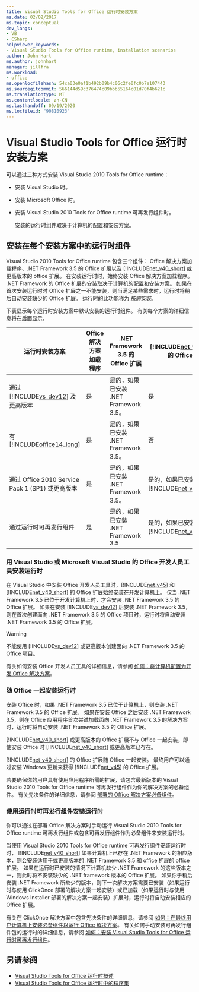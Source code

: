 ```yaml
---
title: Visual Studio Tools for Office 运行时安装方案
ms.date: 02/02/2017
ms.topic: conceptual
dev_langs:
- VB
- CSharp
helpviewer_keywords:
- Visual Studio Tools for Office runtime, installation scenarios
author: John-Hart
ms.author: johnhart
manager: jillfra
ms.workload:
- office
ms.openlocfilehash: 54ca03e0af1b492b09b4c06c2fe0fc0b7e107443
ms.sourcegitcommit: 566144d59c376474c09bbb55164c01d70f4b621c
ms.translationtype: MT
ms.contentlocale: zh-CN
ms.lasthandoff: 09/19/2020
ms.locfileid: "90810923"
---
```

# <a name="visual-studio-tools-for-office-runtime-installation-scenarios"></a>Visual Studio Tools for Office 运行时安装方案
  可以通过三种方式安装 Visual Studio 2010 Tools for Office runtime：

- 安装 Visual Studio 时。

- 安装 Microsoft Office 时。

- 安装 Visual Studio 2010 Tools for Office runtime 可再发行组件时。

  安装的运行时组件取决于计算机的配置和安装方案。

## <a name="runtime-components-that-are-installed-in-each-installation-scenario"></a>安装在每个安装方案中的运行时组件
 Visual Studio 2010 Tools for Office runtime 包含三个组件： Office 解决方案加载程序、.NET Framework 3.5 的 Office 扩展以及 [!INCLUDE[net_v40_short](../sharepoint/includes/net-v40-short-md.md)] 或更高版本的 office 扩展。 在安装运行时时，始终安装 Office 解决方案加载程序。 .NET Framework 的 Office 扩展的安装取决于计算机的配置和安装方案。 如果在首次安装运行时时 Office 扩展之一不能安装，则当满足某些需求时，运行时将稍后自动安装缺少的 Office 扩展。 运行时的此功能称为 *按需安装*。

 下表显示每个运行时安装方案中默认安装的运行时组件。 有关每个方案的详细信息将在后面显示。

|运行时安装方案|Office 解决方案加载程序|.NET Framework 3.5 的 Office 扩展|[!INCLUDE[net_v40_short](../sharepoint/includes/net-v40-short-md.md)] 的 Office 扩展|[!INCLUDE[net_v45](../vsto/includes/net-v45-md.md)] 的 Office 扩展|
|-----------------------------------|----------------------------|--------------------------------------------------| - |---------------------------------------------------------------------------|
|通过 [!INCLUDE[vs_dev12](../vsto/includes/vs-dev12-md.md)] 及更高版本|是|是的，如果已安装 .NET Framework 3.5。|是|是|
|有 [!INCLUDE[office14_long](../vsto/includes/office14-long-md.md)]|是|是的，如果已安装 .NET Framework 3.5。|否|否|
|通过 Office 2010 Service Pack 1 (SP1) 或更高版本|是|是的，如果已安装 .NET Framework 3.5。|是的，如果已安装 [!INCLUDE[net_v40_short](../sharepoint/includes/net-v40-short-md.md)]。|否|
|通过运行时可再发行组件|是|是的，如果已安装 .NET Framework 3.5|是的，如果已安装 [!INCLUDE[net_v40_short](../sharepoint/includes/net-v40-short-md.md)]。|是的，如果已安装 [!INCLUDE[net_v45](../vsto/includes/net-v45-md.md)]。|

### <a name="install-the-runtime-with-visual-studio-or-the-microsoft-office-developer-tools-for-visual-studio"></a>用 Visual Studio 或 Microsoft Visual Studio 的 Office 开发人员工具安装运行时
 在 Visual Studio 中安装 Office 开发人员工具时，[!INCLUDE[net_v45](../vsto/includes/net-v45-md.md)] 和 [!INCLUDE[net_v40_short](../sharepoint/includes/net-v40-short-md.md)] 的 Office 扩展始终安装在开发计算机上。 仅当 .NET Framework 3.5 已位于开发计算机上时，才会安装 .NET Framework 3.5 的 Office 扩展。 如果在安装 [!INCLUDE[vs_dev12](../vsto/includes/vs-dev12-md.md)] 后安装 .NET Framework 3.5，则在首次创建面向 .NET Framework 3.5 的 Office 项目时，运行时将自动安装 .NET Framework 3.5 的 Office 扩展。

> [!WARNING]
> 不能使用 [!INCLUDE[vs_dev12](../vsto/includes/vs-dev12-md.md)] 或更高版本创建面向 .NET Framework 3.5 的 Office 项目。

 有关如何安装 Office 开发人员工具的详细信息，请参阅 [如何：将计算机配置为开发 Office 解决方案](../vsto/how-to-configure-a-computer-to-develop-office-solutions.md)。

### <a name="install-the-runtime-with-office"></a>随 Office 一起安装运行时
 安装 Office 时，如果 .NET Framework 3.5 已位于计算机上，则安装 .NET Framework 3.5 的 Office 扩展。 如果在安装 Office 之后安装 .NET Framework 3.5，则在 Office 应用程序首次尝试加载面向 .NET Framework 3.5 的解决方案时，运行时将自动安装 .NET Framework 3.5 的 Office 扩展。

 [!INCLUDE[net_v40_short](../sharepoint/includes/net-v40-short-md.md)] 或更高版本的 Office 扩展不与 Office 一起安装，即使安装 Office 时 [!INCLUDE[net_v40_short](../sharepoint/includes/net-v40-short-md.md)] 或更高版本已存在。

 [!INCLUDE[net_v40_short](../sharepoint/includes/net-v40-short-md.md)] 的 Office 扩展随 Office 一起安装。 最终用户可以通过安装 Windows 更新来获得 [!INCLUDE[net_v45](../vsto/includes/net-v45-md.md)] 的 Office 扩展。

 若要确保你的用户具有使用应用程序所需的扩展，请包含最新版本的 Visual Studio 2010 Tools for Office runtime 可再发行组件作为你的解决方案的必备组件。 有关先决条件的详细信息，请参阅 [部署的 Office 解决方案必备组件](/previous-versions/bb608617(v=vs.110))。

### <a name="install-the-runtime-by-using-the-runtime-redistributable"></a>使用运行时可再发行组件安装运行时
 你可以通过在部署 Office 解决方案时手动运行 Visual Studio 2010 Tools for Office runtime 可再发行组件或包含可再发行组件作为必备组件来安装运行时。

 当使用 Visual Studio 2010 Tools for Office runtime 可再发行组件安装运行时时， [!INCLUDE[net_v40_short](../sharepoint/includes/net-v40-short-md.md)] 如果计算机上已存在 .NET Framework 的相应版本，则会安装适用于或更高版本的 .NET Framework 3.5 和 office 扩展的 office 扩展。 如果在运行时已安装的情况下计算机缺少 .NET Framework 的这些版本之一，则此时将不安装缺少的 .NET framework 版本的 Office 扩展。 如果你于稍后安装 .NET Framework 所缺少的版本，则下一次解决方案需要已安装（如果运行时与使用 ClickOnce 部署的解决方案一起安装）或已加载（如果运行时与使用 Windows Installer 部署的解决方案一起安装）扩展时，运行时将自动安装相应的 Office 扩展。

 有关在 ClickOnce 解决方案中包含先决条件的详细信息，请参阅 [如何：在最终用户计算机上安装必备组件以运行 Office 解决方案](/previous-versions/bb608608(v=vs.110))。 有关如何手动安装可再发行组件包的运行时的详细信息，请参阅 [如何：安装 Visual Studio Tools for Office 运行时可再发行组件](../vsto/how-to-install-the-visual-studio-tools-for-office-runtime-redistributable.md)。

## <a name="see-also"></a>另请参阅
- [Visual Studio Tools for Office 运行时概述](../vsto/visual-studio-tools-for-office-runtime-overview.md)
- [Visual Studio Tools for Office 运行时中的程序集](../vsto/assemblies-in-the-visual-studio-tools-for-office-runtime.md)